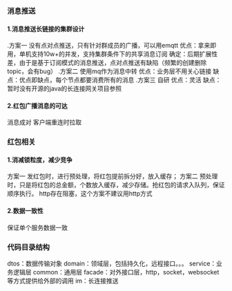 ### 消息推送
#### 1.消息推送长链接的集群设计
.方案一
    没有点对点推送，只有针对群成员的广播，可以用emqtt
	优点：拿来即用，单机支持10w+的并发，支持集群条件下的共享消息订阅
	确定：后期扩展性差，由于是基于订阅模式的消息推送，点对点推送有缺陷（频繁的创建删除topic，会有bug）
.方案二
    使用mq作为消息中转
	优点：业务层不用关心链接
	缺点：优点即缺点，每个节点都要消费所有的消息
 .方案三
    自研
	优点：灵活
	缺点：暂时没有开源的java的长连接网关项目参照
	
#### 2.红包广播消息的可达
消息成对
客户端重连时拉取

### 红包相关
#### 1.消减锁粒度，减少竞争
方案一
发红包时，进行预处理，将红包提前拆分好，放入缓存；
方案二
预处理时，只是将红包的总金额，个数放入缓存，减少存储。抢红包的请求入队列，保证顺序执行。
http存在阻塞，这个方案不建议用http方式
#### 2.数据一致性
保证单个服务数据一致
### 代码目录结构
dtos：数据传输对象
domain：领域层，包括持久化，远程接口。。。
service：业务逻辑层
common：通用层
facade：对外接口层，http，socket，websocket等方式提供给外部的调用
im：长连接推送
